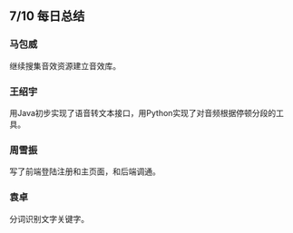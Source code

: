 ## 7/10 每日总结

### 马包威
继续搜集音效资源建立音效库。

### 王绍宇
用Java初步实现了语音转文本接口，用Python实现了对音频根据停顿分段的工具。

### 周雪振
写了前端登陆注册和主页面，和后端调通。

### 袁卓
分词识别文字关键字。